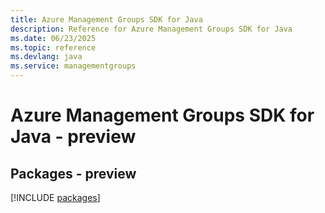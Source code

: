 ```yaml
---
title: Azure Management Groups SDK for Java
description: Reference for Azure Management Groups SDK for Java
ms.date: 06/23/2025
ms.topic: reference
ms.devlang: java
ms.service: managementgroups
---
```

# Azure Management Groups SDK for Java - preview
## Packages - preview
[!INCLUDE [packages](management-groups-index.md)]